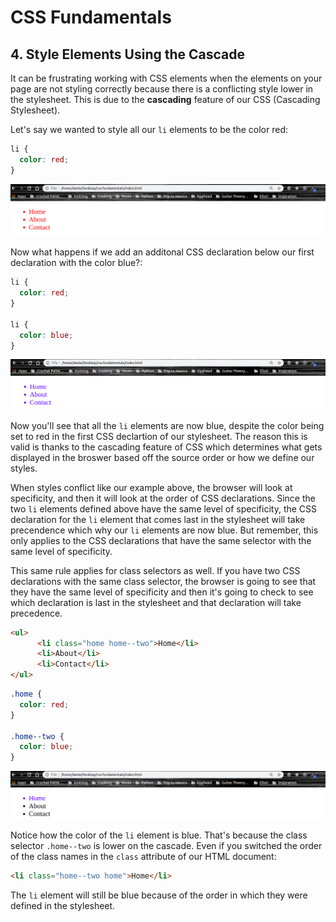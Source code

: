# CSS Fundamentals

## 4. Style Elements Using the Cascade

It can be frustrating working with CSS elements when the elements on your page are not styling correctly because there is a conflicting style lower in the stylesheet. This is due to the **cascading** feature of our CSS (Cascading Stylesheet).

Let's say we wanted to style all our `li` elements to be the color red:

```CSS
li {
  color: red;
}
```

![unordered list with red text](../imgs/unorderedlist-red.png)

Now what happens if we add an additonal CSS declaration below our first declaration with the color blue?:

```CSS
li {
  color: red;
}

li {
  color: blue;
}
```

![unordered list with blue text](../imgs/unorderedlist-blue.png)

Now you'll see that all the `li` elements are now blue, despite the color being set to red in the first CSS declartion of our stylesheet. The reason this is valid is thanks to the cascading feature of CSS which determines what gets displayed in the broswer based off the source order or how we define our styles.

When styles conflict like our example above, the browser will look at specificity, and then it will look at the order of CSS declarations. Since the two `li` elements defined above have the same level of specificity, the CSS declaration for the `li` element that comes last in the stylesheet will take precendence which why our `li` elements are now blue. But remember, this only applies to the CSS declarations that have the same selector with the same level of specificity.

This same rule applies for class selectors as well. If you have two CSS declarations with the same class selector, the browser is going to see that they have the same level of specificity and then it's going to check to see which declaration is last in the stylesheet and that declaration will take precedence.

```HTML
<ul>
      <li class="home home--two">Home</li>
      <li>About</li>
      <li>Contact</li>
</ul>
```

```CSS
.home {
  color: red;
}

.home--two {
  color: blue;
}
```

![list item with blue text](../imgs/listitem-blue.png)

Notice how the color of the `li` element is blue. That's because the class selector `.home--two` is lower on the cascade. Even if you switched the order of the class names in the `class` attribute of our HTML document:

```HTML
<li class="home--two home">Home</li>
```

The `li` element will still be blue because of the order in which they were defined in the stylesheet.
